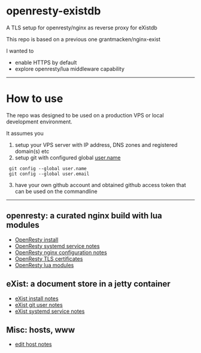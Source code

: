 # openresty-existdb

 A TLS setup for openresty/nginx as reverse proxy for eXistdb

This repo is based on a previous one grantmacken/nginx-exist

I wanted to 
 - enable HTTPS by default
 - explore openresty/lua middleware capability

-------------------------------------------------

# How to use

The repo was designed to be used on a production VPS 
or local development environment.

It assumes you 
1. setup your VPS server with IP address, DNS zones and registered domain(s) etc
2. setup git with configured global 
[user.name]( https://help.github.com/articles/setting-your-username-in-git/)

```
 git config --global user.name 
 git config --global user.email
 ```
3. have your own github account and obtained github access token that can be used on the commandline

----------------------------------------------------

## openresty: a curated nginx build with lua modules

 - [OpenResty install ](notes/openresty-install.md)
 - [OpenResty systemd service notes](notes/openresty-service.md)
 - [OpenResty nginx configuration notes](notes/nginx-config.md)
 - [OpenResty TLS certificates](notes/tls.certs.md)
 - [OpenResty lua modules](notes/lua-modules.md)

## eXist: a document store in a jetty container

 - [eXist install notes](notes/eXist-install.md)
 - [eXist git user notes](notes/eXist-git-user.md)
 - [eXist systemd service notes](notes/eXist-service.md)

## Misc: hosts, www
 - [ edit host notes](notes/hosts.md)



